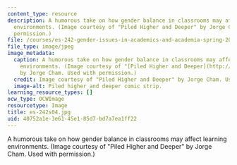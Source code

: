 ```yaml
---
content_type: resource
description: A humorous take on how gender balance in classrooms may affect learning
  environments. (Image courtesy of "Piled Higher and Deeper" by Jorge Cham. Used with
  permission.)
file: /courses/es-242-gender-issues-in-academics-and-academia-spring-2004/40752a1e3e6145e185d7bd7a7ea1ff22_es-242s04.jpg
file_type: image/jpeg
image_metadata:
  caption: A humorous take on how gender balance in classrooms may affect learning
    environments. (Image courtesy of "[Piled Higher and Deeper](http://www.phdcomics.com/)"
    by Jorge Cham. Used with permission.)
  credit: Image courtesy of "Piled Higher and Deeper" by Jorge Cham. Used with permission.
  image-alt: Piled higher and deeper comic strip.
learning_resource_types: []
ocw_type: OCWImage
resourcetype: Image
title: es-242s04.jpg
uid: 40752a1e-3e61-45e1-85d7-bd7a7ea1ff22
---
```

A humorous take on how gender balance in classrooms may affect learning environments. (Image courtesy of "Piled Higher and Deeper" by Jorge Cham. Used with permission.)

